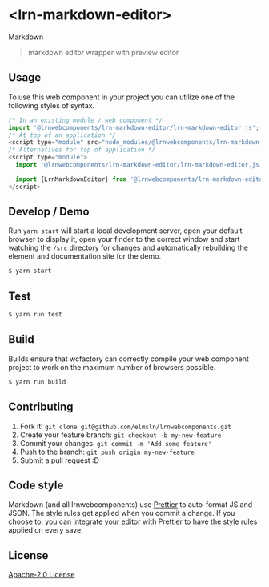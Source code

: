 # &lt;lrn-markdown-editor&gt;

Markdown
> markdown editor wrapper with preview editor

## Usage
To use this web component in your project you can utilize one of the following styles of syntax.

```js
/* In an existing module / web component */
import '@lrnwebcomponents/lrn-markdown-editor/lrn-markdown-editor.js';
/* At top of an application */
<script type="module" src="node_modules/@lrnwebcomponents/lrn-markdown-editor/lrn-markdown-editor.js"></script>
/* Alternatives for top of application */
<script type="module">
  import '@lrnwebcomponents/lrn-markdown-editor/lrn-markdown-editor.js';

  import {LrnMarkdownEditor} from '@lrnwebcomponents/lrn-markdown-editor/lrn-markdown-editor.js';
</script>
```

## Develop / Demo
Run `yarn start` will start a local development server, open your default browser to display it, open your finder to the correct window and start watching the `/src` directory for changes and automatically rebuilding the element and documentation site for the demo.
```bash
$ yarn start
```

## Test

```bash
$ yarn run test
```

## Build
Builds ensure that wcfactory can correctly compile your web component project to
work on the maximum number of browsers possible.
```bash
$ yarn run build
```

## Contributing

1. Fork it! `git clone git@github.com/elmsln/lrnwebcomponents.git`
2. Create your feature branch: `git checkout -b my-new-feature`
3. Commit your changes: `git commit -m 'Add some feature'`
4. Push to the branch: `git push origin my-new-feature`
5. Submit a pull request :D

## Code style

Markdown (and all lrnwebcomponents) use [Prettier][prettier] to auto-format JS and JSON.  The style rules get applied when you commit a change.  If you choose to, you can [integrate your editor][prettier-ed] with Prettier to have the style rules applied on every save.

[prettier]: https://github.com/prettier/prettier/
[prettier-ed]: https://github.com/prettier/prettier/#editor-integration
[polyserve]: https://github.com/Polymer/polyserve
[web-component-tester]: https://github.com/Polymer/web-component-tester

## License
[Apache-2.0 License](http://opensource.org/licenses/Apache-2.0)